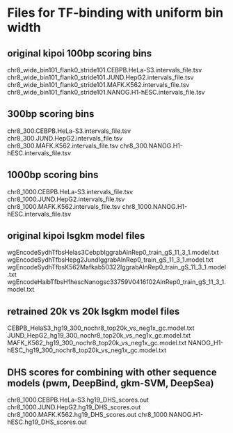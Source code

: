 # Files for TF-binding with uniform bin width

## original kipoi 100bp scoring bins

chr8_wide_bin101_flank0_stride101.CEBPB.HeLa-S3.intervals_file.tsv
chr8_wide_bin101_flank0_stride101.JUND.HepG2.intervals_file.tsv
chr8_wide_bin101_flank0_stride101.MAFK.K562.intervals_file.tsv
chr8_wide_bin101_flank0_stride101.NANOG.H1-hESC.intervals_file.tsv

## 300bp scoring bins

chr8_300.CEBPB.HeLa-S3.intervals_file.tsv
chr8_300.JUND.HepG2.intervals_file.tsv
chr8_300.MAFK.K562.intervals_file.tsv
chr8_300.NANOG.H1-hESC.intervals_file.tsv

## 1000bp scoring bins

chr8_1000.CEBPB.HeLa-S3.intervals_file.tsv
chr8_1000.JUND.HepG2.intervals_file.tsv
chr8_1000.MAFK.K562.intervals_file.tsv
chr8_1000.NANOG.H1-hESC.intervals_file.tsv

## original kipoi lsgkm model files

wgEncodeSydhTfbsHelas3CebpbIggrabAlnRep0_train_gS_11_3_1.model.txt
wgEncodeSydhTfbsHepg2JundIggrabAlnRep0_train_gS_11_3_1.model.txt
wgEncodeSydhTfbsK562Mafkab50322IggrabAlnRep0_train_gS_11_3_1.model.txt
wgEncodeHaibTfbsH1hescNanogsc33759V0416102AlnRep0_train_gS_11_3_1.model.txt

## retrained 20k vs 20k lsgkm model files

CEBPB_HelaS3_hg19_300_nochr8_top20k_vs_neg1x_gc.model.txt
JUND_HepG2_hg19_300_nochr8_top20k_vs_neg1x_gc.model.txt
MAFK_K562_hg19_300_nochr8_top20k_vs_neg1x_gc.model.txt
NANOG_H1-hESC_hg19_300_nochr8_top20k_vs_neg1x_gc.model.txt

## DHS scores for combining with other sequence models (pwm, DeepBind, gkm-SVM, DeepSea)

chr8_1000.CEBPB.HeLa-S3.hg19_DHS_scores.out
chr8_1000.JUND.HepG2.hg19_DHS_scores.out
chr8_1000.MAFK.K562.hg19_DHS_scores.out
chr8_1000.NANOG.H1-hESC.hg19_DHS_scores.out

